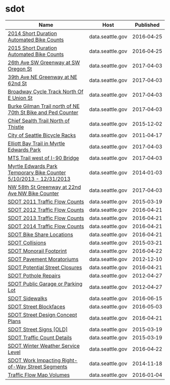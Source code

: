 # sdot

Name | Host | Published
---- | ---- | ---------
[2014 Short Duration Automated Bike Counts](../datasets/m83s-wdbc.md) | data.seattle.gov | 2016&#x2011;04&#x2011;25
[2015 Short Duration Automated Bike Counts](../datasets/jqzt-uqux.md) | data.seattle.gov | 2016&#x2011;04&#x2011;25
[26th Ave SW Greenway at SW Oregon St](../datasets/mefu-7eau.md) | data.seattle.gov | 2017&#x2011;04&#x2011;03
[39th Ave NE Greenway at NE 62nd St](../datasets/3h7e-f49s.md) | data.seattle.gov | 2017&#x2011;04&#x2011;03
[Broadway Cycle Track North Of E Union St](../datasets/j4vh-b42a.md) | data.seattle.gov | 2017&#x2011;04&#x2011;03
[Burke Gilman Trail north of NE 70th St Bike and Ped Counter](../datasets/2z5v-ecg8.md) | data.seattle.gov | 2017&#x2011;04&#x2011;03
[Chief Sealth Trail North of Thistle](../datasets/uh8h-bme7.md) | data.seattle.gov | 2015&#x2011;12&#x2011;02
[City of Seattle Bicycle Racks](../datasets/vncn-umqp.md) | data.seattle.gov | 2011&#x2011;04&#x2011;17
[Elliott Bay Trail in Myrtle Edwards Park](../datasets/4qej-qvrz.md) | data.seattle.gov | 2017&#x2011;04&#x2011;03
[MTS Trail west of I-90 Bridge](../datasets/u38e-ybnc.md) | data.seattle.gov | 2017&#x2011;04&#x2011;03
[Myrtle Edwards Park Temporary Bike Counter 5/10/2013 - 12/31/2013](../datasets/dyyz-c89u.md) | data.seattle.gov | 2014&#x2011;01&#x2011;03
[NW 58th St Greenway at 22nd Ave NW Bike Counter](../datasets/47yq-6ugv.md) | data.seattle.gov | 2017&#x2011;04&#x2011;03
[SDOT 2011 Traffic Flow Counts](../datasets/vx33-v49r.md) | data.seattle.gov | 2015&#x2011;03&#x2011;19
[SDOT 2012 Traffic Flow Counts](../datasets/tuke-av4m.md) | data.seattle.gov | 2016&#x2011;04&#x2011;21
[SDOT 2013 Traffic Flow Counts](../datasets/fr45-zvkn.md) | data.seattle.gov | 2016&#x2011;04&#x2011;21
[SDOT 2014 Traffic Flow Counts](../datasets/4mwk-gpn6.md) | data.seattle.gov | 2016&#x2011;04&#x2011;21
[SDOT Bike Share Locations](../datasets/umsi-qdf7.md) | data.seattle.gov | 2016&#x2011;04&#x2011;21
[SDOT Collisions](../datasets/v7k9-7dn4.md) | data.seattle.gov | 2015&#x2011;03&#x2011;21
[SDOT Monorail Footprint](../datasets/7i82-epvc.md) | data.seattle.gov | 2016&#x2011;04&#x2011;22
[SDOT Pavement Moratoriums](../datasets/enbi-wkp3.md) | data.seattle.gov | 2012&#x2011;12&#x2011;10
[SDOT Potential Street Closures](../datasets/mbv9-xymh.md) | data.seattle.gov | 2016&#x2011;04&#x2011;21
[SDOT Pothole Repairs](../datasets/w3qe-e2jj.md) | data.seattle.gov | 2012&#x2011;04&#x2011;27
[SDOT Public Garage or Parking Lot](../datasets/3neb-8edu.md) | data.seattle.gov | 2012&#x2011;04&#x2011;27
[SDOT Sidewalks](../datasets/dsed-gzpp.md) | data.seattle.gov | 2016&#x2011;06&#x2011;15
[SDOT Street Blockfaces](../datasets/wbng-6x9n.md) | data.seattle.gov | 2016&#x2011;05&#x2011;03
[SDOT Street Design Concept Plans](../datasets/meg4-yi27.md) | data.seattle.gov | 2016&#x2011;04&#x2011;21
[SDOT Street Signs [OLD]](../datasets/kb3s-zi3z.md) | data.seattle.gov | 2015&#x2011;03&#x2011;19
[SDOT Traffic Count Details](../datasets/qfw2-ekmx.md) | data.seattle.gov | 2015&#x2011;03&#x2011;19
[SDOT Winter Weather Service Level](../datasets/kcuv-5zuy.md) | data.seattle.gov | 2016&#x2011;04&#x2011;22
[SDOT Work Impacting Right-of-Way Street Segments](../datasets/h9m8-4k45.md) | data.seattle.gov | 2014&#x2011;11&#x2011;18
[Traffic Flow Map Volumes](../datasets/38vd-gytv.md) | data.seattle.gov | 2016&#x2011;01&#x2011;04

